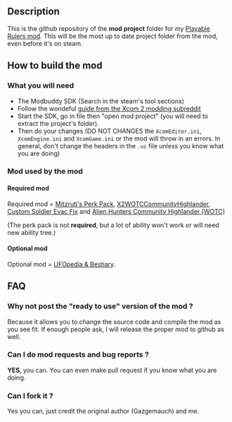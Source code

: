 ## Description

This is the github repository of the **mod project** folder for my [Playable Rulers mod](https://steamcommunity.com/sharedfiles/filedetails/?id=2823002635). 
This will be the most up to date project folder from the mod, even before it's on steam.

## How to build the mod

### What you will need

- The Modbuddy SDK (Search in the steam's tool sections)
- Follow the wondeful [guide from the Xcom 2 modding subreddit](https://www.reddit.com/r/xcom2mods/wiki/firsttime#wiki_how_to_install_and_set_up_xcom_2_wotc_sdk)
- Start the SDK, go in file then "open mod project" (you will need to extract the project's folder).
- Then do your changes (DO NOT CHANGES the `XcomEditor.ini`, `XcomEngine.ini` and `XcomGame.ini` or the mod will throw in an errors. In general, don't change the headers in the `.uc` file unless you know what you are doing)

### Mod used by the mod

#### Required mod

Required mod = [Mitzruti's Perk Pack](https://steamcommunity.com/sharedfiles/filedetails/?id=1561030099), [X2WOTCCommunityHighlander](https://steamcommunity.com/workshop/filedetails/?id=1134256495), [Custom Soldier Evac Fix](https://steamcommunity.com/sharedfiles/filedetails/?id=1124713229) and [Alien Hunters Community Highlander [WOTC]](https://steamcommunity.com/sharedfiles/filedetails/?id=2534737016)

(The perk pack is not **required**, but a lot of ability won't work or will need new ability tree.)

#### Optional mod

Optional mod = [UFOpedia & Bestiary](https://steamcommunity.com/sharedfiles/filedetails/?id=2819129273).

## FAQ

### Why not post the "ready to use" version of the mod ?
Because it allows you to change the source code and compile the mod as you see fit. If enough people ask, I will release the proper mod to github as well.

### Can I do mod requests and bug reports ?
**YES**, you can. You can even make pull request if you know what you are doing.

### Can I fork it ?
Yes you can, just credit the original author (Gazgemauch) and me.
